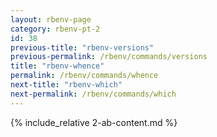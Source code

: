 ```yaml
---
layout: rbenv-page
category: rbenv-pt-2
id: 38
previous-title: "rbenv-versions"
previous-permalink: /rbenv/commands/versions
title: "rbenv-whence"
permalink: /rbenv/commands/whence
next-title: "rbenv-which"
next-permalink: /rbenv/commands/which
---
```


{% include_relative 2-ab-content.md %}
